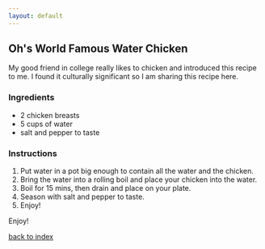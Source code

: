 ```yaml
---
layout: default
---
```


<!---
This is a comment. Note the triple dash to start, but double to end
-->

## Oh's World Famous Water Chicken
<!---
Name: Juin Chuen Oh, Username: juinchuen
-->

My good friend in college really likes to chicken and introduced this recipe to me. I found it culturally significant so I am sharing this recipe here.

### Ingredients
- 2 chicken breasts
- 5 cups of water
- salt and pepper to taste

### Instructions
1. Put water in a pot big enough to contain all the water and the chicken.
2. Bring the water into a rolling boil and place your chicken into the water.
3. Boil for 15 mins, then drain and place on your plate.
4. Season with salt and pepper to taste.
5. Enjoy!

Enjoy!

<!--
Keep this link to return to the index
-->
[back to index](../)